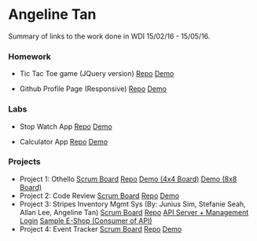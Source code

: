 # Angeline Tan

Summary of links to the work done in WDI 15/02/16 - 15/05/16.

### Homework 
* Tic Tac Toe game (JQuery version) [Repo](https://github.com/Lnfra/tic-tac-toe) [Demo](https://lnfra.github.io/tic-tac-toe)

* Github Profile Page (Responsive) [Repo](https://github.com/Lnfra/lnfra.github.io) [Demo](https://lnfra.github.io)

### Labs 
* Stop Watch App [Repo](https://github.com/Lnfra/stopwatch) [Demo](https://lnfra.github.io/stopwatch)

* Calculator App [Repo](https://github.com/Lnfra/calculator) [Demo](https://lnfra.github.io/calculator)

### Projects 
* Project 1: Othello [Scrum Board](https://trello.com/b/ZD2KUx8c) 
[Repo](https://github.com/Lnfra/othello) [Demo (4x4 Board)](https://lnfra.github.io/othello) [Demo (8x8 Board)](https://lnfra.github.io/othello/full)
* Project 2: Code Review [Scrum Board](https://trello.com/b/jH1haVsi) 
[Repo](https://github.com/Lnfra/code_review) [Demo](https://calm-bayou-47699.herokuapp.com/)
* Project 3: Stripes Inventory Mgmt Sys (By: Junius Sim, Stefanie Seah, Allan Lee, Angeline Tan)
[Scrum Board](https://trello.com/b/stbv8LR6/clouds) [Repo](https://github.com/silverframe/stripes) [API Server + Management Login](https://agile-shore-23356.herokuapp.com) [Sample E-Shop (Consumer of API)](https://agile-shore-23356.herokuapp.com/views/index.html)
* Project 4: Event Tracker [Scrum Board](https://trello.com/b/VlQT5LxY)
[Repo](https://github.com/Lnfra/event-tracker) [Demo](https://fathomless-garden-38356.herokuapp.com/)


